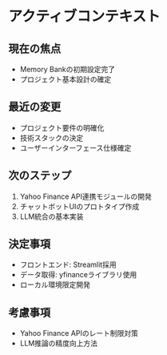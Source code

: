 # アクティブコンテキスト

## 現在の焦点
- Memory Bankの初期設定完了
- プロジェクト基本設計の確定

## 最近の変更
- プロジェクト要件の明確化
- 技術スタックの決定
- ユーザーインターフェース仕様確定

## 次のステップ
1. Yahoo Finance API連携モジュールの開発
2. チャットボットUIのプロトタイプ作成
3. LLM統合の基本実装

## 決定事項
- フロントエンド: Streamlit採用
- データ取得: yfinanceライブラリ使用
- ローカル環境限定開発

## 考慮事項
- Yahoo Finance APIのレート制限対策
- LLM推論の精度向上方法
